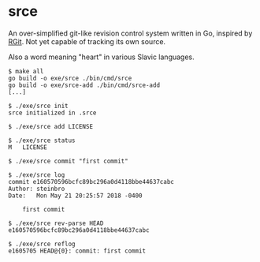 # srce

An over-simplified git-like revision control system written in Go, inspired by
[RGit](https://github.com/JoelQ/rgit). Not yet capable of tracking its own
source.

Also a word meaning "heart" in various Slavic languages.

```
$ make all
go build -o exe/srce ./bin/cmd/srce
go build -o exe/srce-add ./bin/cmd/srce-add
[...]

$ ./exe/srce init
srce initialized in .srce

$ ./exe/srce add LICENSE

$ ./exe/srce status
M	LICENSE

$ ./exe/srce commit "first commit"

$ ./exe/srce log
commit e160570596bcfc89bc296a0d4118bbe44637cabc
Author: steinbro
Date:   Mon May 21 20:25:57 2018 -0400

	first commit

$ ./exe/srce rev-parse HEAD
e160570596bcfc89bc296a0d4118bbe44637cabc

$ ./exe/srce reflog
e1605705 HEAD@{0}: commit: first commit

```

